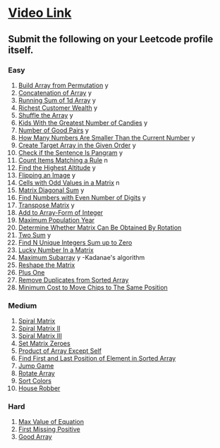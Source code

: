# [Video Link](https://youtu.be/n60Dn0UsbEk)

## Submit the following on your Leetcode profile itself.

### Easy
1. [Build Array from Permutation](https://leetcode.com/problems/build-array-from-permutation/)   y
2. [Concatenation of Array](https://leetcode.com/problems/concatenation-of-array/) y
3. [Running Sum of 1d Array](https://leetcode.com/problems/running-sum-of-1d-array/) y
4. [Richest Customer Wealth](https://leetcode.com/problems/richest-customer-wealth/) y
5. [Shuffle the Array](https://leetcode.com/problems/shuffle-the-array/)   y
6. [Kids With the Greatest Number of Candies](https://leetcode.com/problems/kids-with-the-greatest-number-of-candies/)  y
7. [Number of Good Pairs](https://leetcode.com/problems/number-of-good-pairs/)    y
8. [How Many Numbers Are Smaller Than the Current Number](https://leetcode.com/problems/how-many-numbers-are-smaller-than-the-current-number/) y
9. [Create Target Array in the Given Order](https://leetcode.com/problems/create-target-array-in-the-given-order/)  y
10. [Check if the Sentence Is Pangram](https://leetcode.com/problems/check-if-the-sentence-is-pangram/)   y
11. [Count Items Matching a Rule](https://leetcode.com/problems/count-items-matching-a-rule/)  n
12. [Find the Highest Altitude](https://leetcode.com/problems/find-the-highest-altitude/)     y
13. [Flipping an Image](https://leetcode.com/problems/flipping-an-image/)   y
14. [Cells with Odd Values in a Matrix](https://leetcode.com/problems/cells-with-odd-values-in-a-matrix/) n
15. [Matrix Diagonal Sum](https://leetcode.com/problems/matrix-diagonal-sum/) y
16. [Find Numbers with Even Number of Digits](https://leetcode.com/problems/find-numbers-with-even-number-of-digits/) y
17. [Transpose Matrix](https://leetcode.com/problems/transpose-matrix/)  y
18. [Add to Array-Form of Integer](https://leetcode.com/problems/add-to-array-form-of-integer/)
19. [Maximum Population Year](https://leetcode.com/problems/maximum-population-year/)
20. [Determine Whether Matrix Can Be Obtained By Rotation](https://leetcode.com/problems/determine-whether-matrix-can-be-obtained-by-rotation/)
21. [Two Sum](https://leetcode.com/problems/two-sum/)   y
22. [Find N Unique Integers Sum up to Zero](https://leetcode.com/problems/find-n-unique-integers-sum-up-to-zero/)
23. [Lucky Number In a Matrix](https://leetcode.com/problems/lucky-numbers-in-a-matrix/)
24. [Maximum Subarray](https://leetcode.com/problems/maximum-subarray/) y -Kadanae's algorithm
25. [Reshape the Matrix](https://leetcode.com/problems/reshape-the-matrix/)
26. [Plus One](https://leetcode.com/problems/plus-one/)
27. [Remove Duplicates from Sorted Array](https://leetcode.com/problems/remove-duplicates-from-sorted-array/)
28. [Minimum Cost to Move Chips to The Same Position](https://leetcode.com/problems/minimum-cost-to-move-chips-to-the-same-position/)

### Medium
1. [Spiral Matrix](https://leetcode.com/problems/spiral-matrix/)
2. [Spiral Matrix II](https://leetcode.com/problems/spiral-matrix-ii/)
3. [Spiral Matrix III](https://leetcode.com/problems/spiral-matrix-iii/)
4. [Set Matrix Zeroes](https://leetcode.com/problems/set-matrix-zeroes/)
5. [Product of Array Except Self](https://leetcode.com/problems/product-of-array-except-self/)
6. [Find First and Last Position of Element in Sorted Array](https://leetcode.com/problems/find-first-and-last-position-of-element-in-sorted-array/)
7. [Jump Game](https://leetcode.com/problems/jump-game/)
8. [Rotate Array](https://leetcode.com/problems/rotate-array/)
9. [Sort Colors](https://leetcode.com/problems/sort-colors/)
10. [House Robber](https://leetcode.com/problems/house-robber/)

### Hard
1. [Max Value of Equation](https://leetcode.com/problems/max-value-of-equation/)
2. [First Missing Positive](https://leetcode.com/problems/first-missing-positive/)
3. [Good Array](https://leetcode.com/problems/check-if-it-is-a-good-array/)
